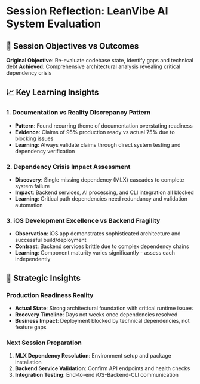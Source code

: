 # Session Reflection: LeanVibe AI System Evaluation

## 🎯 Session Objectives vs Outcomes

**Original Objective**: Re-evaluate codebase state, identify gaps and technical debt
**Achieved**: Comprehensive architectural analysis revealing critical dependency crisis

## 📈 Key Learning Insights

### 1. Documentation vs Reality Discrepancy Pattern
- **Pattern**: Found recurring theme of documentation overstating readiness
- **Evidence**: Claims of 95% production ready vs actual 75% due to blocking issues
- **Learning**: Always validate claims through direct system testing and dependency verification

### 2. Dependency Crisis Impact Assessment
- **Discovery**: Single missing dependency (MLX) cascades to complete system failure
- **Impact**: Backend services, AI processing, and CLI integration all blocked
- **Learning**: Critical path dependencies need redundancy and validation automation

### 3. iOS Development Excellence vs Backend Fragility
- **Observation**: iOS app demonstrates sophisticated architecture and successful build/deployment
- **Contrast**: Backend services brittle due to complex dependency chains
- **Learning**: Component maturity varies significantly - assess each independently

## 🚀 Strategic Insights

### Production Readiness Reality
- **Actual State**: Strong architectural foundation with critical runtime issues
- **Recovery Timeline**: Days not weeks once dependencies resolved
- **Business Impact**: Deployment blocked by technical dependencies, not feature gaps

### Next Session Preparation
1. **MLX Dependency Resolution**: Environment setup and package installation
2. **Backend Service Validation**: Confirm API endpoints and health checks
3. **Integration Testing**: End-to-end iOS-Backend-CLI communication

